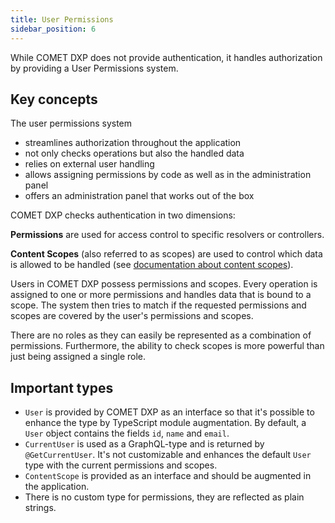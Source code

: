 ```yaml
---
title: User Permissions
sidebar_position: 6
---
```


While COMET DXP does not provide authentication, it handles authorization by providing a User Permissions system.

## Key concepts

The user permissions system

-   streamlines authorization throughout the application
-   not only checks operations but also the handled data
-   relies on external user handling
-   allows assigning permissions by code as well as in the administration panel
-   offers an administration panel that works out of the box

COMET DXP checks authentication in two dimensions:

**Permissions** are used for access control to specific resolvers or controllers.

**Content Scopes** (also referred to as scopes) are used to control which data is allowed to be handled (see [documentation about content scopes](/docs/content-scope)).

Users in COMET DXP possess permissions and scopes. Every operation is assigned to one or more permissions and handles data that is bound to a scope. The system then tries to match if the requested permissions and scopes are covered by the user's permissions and scopes.

There are no roles as they can easily be represented as a combination of permissions. Furthermore, the ability to check scopes is more powerful than just being assigned a single role.

## Important types

-   `User` is provided by COMET DXP as an interface so that it's possible to enhance the type by TypeScript module augmentation. By default, a ` User` object contains the fields `id`, `name` and `email`.
-   `CurrentUser` is used as a GraphQL-type and is returned by `@GetCurrentUser`. It's not customizable and enhances the default `User` type with the current permissions and scopes.
-   `ContentScope` is provided as an interface and should be augmented in the application.
-   There is no custom type for permissions, they are reflected as plain strings.
